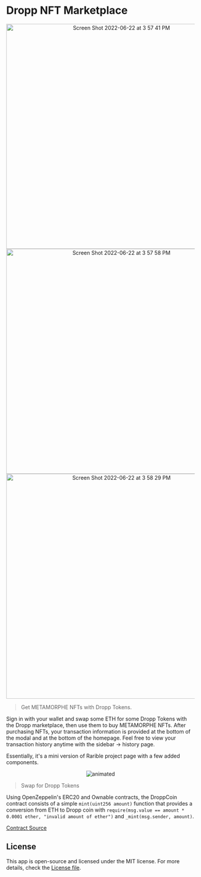 # Dropp NFT Marketplace

<p align="center">
<img width="600" alt="Screen Shot 2022-06-22 at 3 57 41 PM" src="https://user-images.githubusercontent.com/95723185/175125359-24be2316-579d-44fb-8aea-8d2aea7844f3.png"><img width="600" alt="Screen Shot 2022-06-22 at 3 57 58 PM" src="https://user-images.githubusercontent.com/95723185/175125374-f2908701-cdb6-4e37-b127-b72974193613.png"><img width="600" alt="Screen Shot 2022-06-22 at 3 58 29 PM" src="https://user-images.githubusercontent.com/95723185/175125382-42847d42-ee64-4e6b-97cf-0d48f74a031f.png">
</p>

> Get METAMORPHE NFTs with Dropp Tokens.

Sign in with your wallet and swap some ETH for some Dropp Tokens with the Dropp marketplace, then use them to buy METAMORPHE NFTs. After purchasing NFTs, your transaction information is provided at the bottom of the modal and at the bottom of the homepage. Feel free to view your transaction history anytime with the sidebar -> history page.

Essentially, it's a mini version of Rarible project page with a few added components.

<p align="center">
<img src="https://user-images.githubusercontent.com/95723185/175124684-6ee61c9f-999c-4693-b9c6-873acca84fcc.gif" alt="animated" />
</p>


> Swap for Dropp Tokens

Using OpenZeppelin's ERC20 and Ownable contracts, the DroppCoin contract consists of a simple `mint(uint256 amount)` function that provides a conversion from ETH to Dropp coin with `require(msg.value == amount * 0.0001 ether, "invalid amount of ether")` and `_mint(msg.sender, amount)`.

[Contract Source](contracts/DroppCoin.sol)

## License

This app is open-source and licensed under the MIT license. For more details, check the [License file](LICENSE).
